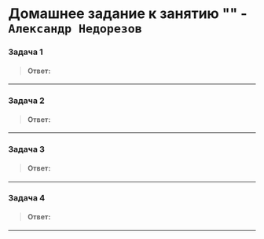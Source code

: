 # Домашнее задание к занятию "" - `Александр Недорезов`

### Задача 1



> #### Ответ:


---

### Задача 2



> #### Ответ:


---

### Задача 3



> #### Ответ:


---

### Задача 4



> #### Ответ:


---